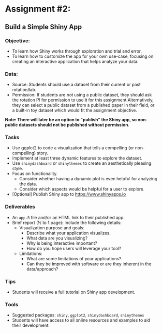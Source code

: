 # Assignment #2:

## Build a Simple Shiny App

### Objective:

- To learn how Shiny works through exploration and trial and error.
- To learn how to customize the app for your own use-case, focusing on creating an interactive application that helps analyze your data.

### Data:

- Source: Students should use a dataset from their current or past rotation/lab.
- Permission: If students are not using a public dataset, they should ask the rotation PI for permission to use it for this assignment
  Alternatively, they can select a public dataset from a published paper in their field, or a built-in toy dataset which would fit the assignment objective.

**Note: There will later be an option to "publish" the Shiny app, so non-public datasets should not be published without permission.**

### Tasks

- Use ggplot2 to code a visualization that tells a compelling (or non-compelling) story.
- Implement at least three dynamic features to explore the dataset.
- Use `shinydashboard` or `shinythemes` to create an aesthetically pleasing style.
- Focus on functionality.
  - Consider whether having a dynamic plot is even helpful for analyzing the data.
  - Consider which aspects would be helpful for a user to explore.
- \[Optional\] Publish Shiny app to https://www.shinyapps.io

### Deliverables

- An `app.R` file and/or an HTML link to their published app.
- Brief report (½ to 1 page): Include the following details:
  - Visualization purpose and goals:
    - Describe what your application visualizes.
    - What data are you visualizing?
    - Why is being interactive important?
    - How do you hope users will leverage your tool?
  - Limitations:
    - What are some limitations of your applications?
    - Can they be improved with software or are they inherent in the data/approach?

### Tips

- Students will receive a full tutorial on Shiny app development.

### Tools

- Suggested packages: `shiny`, `ggplot2`, `shinydashboard`, `shinythemes`
- Students will have access to all online resources and examples to aid their development.
